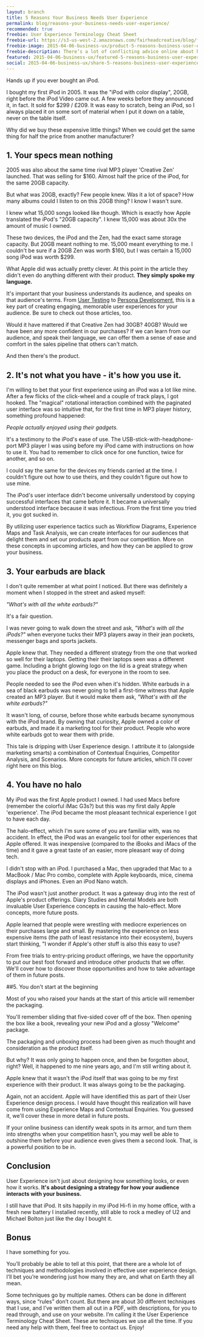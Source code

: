 ```yaml
---
layout: branch
title: 5 Reasons Your Business Needs User Experience
permalink: blog/reasons-your-business-needs-user-experience/
recommended: true
freebie: User Experience Terminology Cheat Sheet
freebie-url: https://s3-us-west-2.amazonaws.com/fairheadcreative/blog/freebie-user-experience-terminology.pdf
freebie-image: 2015-04-06-business-ux/product-5-reasons-business-user-experience.png
freebie-description: There’s a lot of conflicting advice online about how to better reach your audience. This cheat sheet will show you factual, tried and tested tricks that experience UX practitioners use.
featured: 2015-04-06-business-ux/featured-5-reasons-business-user-experience.jpg
social: 2015-04-06-business-ux/share-5-reasons-business-user-experience.jpg
---
```

Hands up if you ever bought an iPod.

I bought my first iPod in 2005. It was the "iPod with color display", 20GB, right before the iPod Video came out. A few weeks before they announced it, in fact. It sold for $299 / £209. It was easy to scratch, being an iPod, so I  always placed it on some sort of material when I put it down on a table, never on the table itself.

Why did we buy these expensive little things? When we could get the same thing for half the price from another manufacturer?
<!--more-->

## 1. Your specs mean nothing

2005 was also about the same time rival MP3 player 'Creative Zen' launched. That was selling for $160. Almost half the price of the iPod, for the same 20GB capacity.

But what was 20GB, exactly? Few people knew. Was it a lot of space? How many albums could I listen to on this 20GB thing? I know I wasn't sure.

I knew what 15,000 songs looked like though. Which is exactly how Apple translated the iPod's "20GB capacity". I knew 15,000 was about 30x the amount of music I owned.

These two devices, the iPod and the Zen, had the exact same storage capacity. But 20GB meant nothing to me. 15,000 meant everything to me. I couldn't be sure if a 20GB Zen was worth $160, but I was certain a 15,000 song iPod was worth $299.

What Apple did was actually pretty clever. At this point in the article they didn't even do anything different with their product. **They simply spoke my language.**

It's important that your business understands its audience, and speaks on that audience's terms. From <a href="/blog/user-testing/" title="How You Can Use User Testing to Quickly Find Weaknesses In Your Website">User Testing</a> to <a href="/blog/persona-development/" title="Your Profitable Path to Powerful Personas">Persona Development</a>, this is a key part of creating engaging, memorable user experiences for your audience. Be sure to check out those articles, too.

Would it have mattered if that Creative Zen had 30GB? 40GB? Would we have been any more confident in our purchases? If we can learn from our audience, and speak their language, we can offer them a sense of ease and comfort in the sales pipeline that others can't match.

And then there's the product.

## 2. It's not what you have - it's how you use it.

I'm willing to bet that your first experience using an iPod was a lot like mine. After a few flicks of the click-wheel and a couple of track plays, I got hooked. The "magical" rotational interaction combined with the paginated user interface was so intuitive that, for the first time in MP3 player history, something profound happened:

*People actually enjoyed using their gadgets.*

It's a testimony to the iPod's ease of use. The USB-stick-with-headphone-port MP3 player I was using before my iPod came with instructions on how to use it. You had to remember to click once for one function, twice for another, and so on.

I could say the same for the devices my friends carried at the time. I couldn't figure out how to use theirs, and they couldn't figure out how to use mine.

The iPod's user interface didn't become universally understood by copying successful interfaces that came before it. It became a universally understood interface because it was infectious. From the first time you tried it, you got sucked in.

By utilizing user experience tactics such as Workflow Diagrams, Experience Maps and Task Analysis, we can create interfaces for our audiences that delight them and set our products apart from our competition. More on these concepts in upcoming articles, and how they can be applied to grow your business.

## 3. Your earbuds are black

I don't quite remember at what point I noticed. But there was definitely a moment when I stopped in the street and asked myself:

*"What's with all the white earbuds?"*

It's a fair question.

I was never going to walk down the street and ask, *"What's with all the iPods?"* when everyone tucks their MP3 players away in their jean pockets, messenger bags and sports jackets.

Apple knew that. They needed a different strategy from the one that worked so well for their laptops. Getting their their laptops seen was a different game. Including a bright glowing logo on the lid is a great strategy when you place the product on a desk, for everyone in the room to see.

People needed to see the iPod even when it's hidden. White earbuds in a sea of black earbuds was never going to tell a first-time witness that Apple created an MP3 player. But it would make them ask, *"What's with all the white earbuds?"*

It wasn't long, of course, before those white earbuds became synonymous with the iPod brand. By owning that curiosity, Apple owned a color of earbuds, and made it a marketing tool for their product. People who wore white earbuds got to wear them with pride.

This tale is dripping with User Experience design. I attribute it to (alongside marketing smarts) a combination of Contextual Enquiries, Competitor Analysis, and Scenarios. More concepts for future articles, which I'll cover right here on this blog.

## 4. You have no halo

My iPod was the first Apple product I owned. I had used Macs before (remember the colorful iMac G3s?) but this was my first daily Apple 'experience'. The iPod became the most pleasant technical experience I got to have each day.

The halo-effect, which I'm sure some of you are familiar with, was no accident. In effect, the iPod was an evangelic tool for other experiences that Apple offered. It was inexpensive (compared to the iBooks and iMacs of the time) and it gave a great taste of an easier, more pleasant way of doing tech.

I didn't stop with an iPod. I purchased a Mac, then upgraded that Mac to a MacBook / Mac Pro combo, complete with Apple keyboards, mice, cinema displays and iPhones. Even an iPod Nano watch.

The iPod wasn't just another product. It was a gateway drug into the rest of Apple's product offerings. Diary Studies and Mental Models are both invaluable User Experience concepts in causing the halo-effect. More concepts, more future posts.

Apple learned that people were wrestling with mediocre experiences on their purchases large and small. By mastering the experience on less expensive items (the path of least resistance into their ecosystem), buyers start thinking, "I wonder if Apple's other stuff is also this easy to use?

From free trials to entry-pricing product offerings, we have the opportunity to put our best foot forward and introduce other products that we offer. We'll cover how to discover those opportunities and how to take advantage of them in future posts.

##5. You don't start at the beginning

Most of you who raised your hands at the start of this article will remember the packaging.

You'll remember sliding that five-sided cover off of the box. Then opening the box like a book, revealing your new iPod and a glossy "Welcome" package.

The packaging and unboxing process had been given as much thought and consideration as the product itself.

But why? It was only going to happen once, and then be forgotten about, right? Well, it happened to me nine years ago, and I'm still writing about it.

Apple knew that it wasn't the iPod itself that was going to be my first experience with their product. It was always going to be the packaging.

Again, not an accident. Apple will have identified this as part of their User Experience design process. I would have thought this realization will have come from using Experience Maps and Contextual Enquiries. You guessed it, we'll cover these in more detail in future posts.

If your online business can identify weak spots in its armor, and turn them into strengths when your competition hasn't, you may well be able to outshine them before your audience even gives them a second look. That, is a powerful position to be in.

## Conclusion

User Experience isn't just about designing how something looks, or even how it works. **It's about designing a strategy for how your audience interacts with your business.**

I still have that iPod. It sits happily in my iPod Hi-fi in my home office, with a fresh new battery I installed recently, still able to rock a medley of U2 and Michael Bolton just like the day I bought it.

## Bonus

I have something for you.

You’ll probably be able to tell at this point, that there are a whole lot of techniques and methodologies involved in effective user experience design. I’ll bet you’re wondering just how many they are, and what on Earth they all mean.

Some techniques go by multiple names. Others can be done in different ways, since “rules” don’t count. But there are about 30 different techniques that I use, and I’ve written them all out in a PDF, with descriptions, for you to read through, and use on your website. I’m calling it the User Experience Terminology Cheat Sheet. These are techniques we use all the time. If you need any help with them, feel free to contact us. Enjoy!
